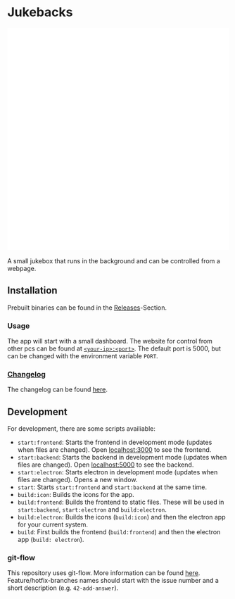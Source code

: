 # Jukebacks

<p align="center">
    <img src="icon.png" alt="" width="512">
</p>

A small jukebox that runs in the background and can be controlled from a webpage.

## Installation

Prebuilt binaries can be found in the [Releases](https://github.com/FloezeTv/Jukebacks/releases)-Section.

### Usage

The app will start with a small dashboard.
The website for control from other pcs can be found at [`<your-ip>:<port>`](http://localhost:5000).
The default port is 5000, but can be changed with the environment variable `PORT`.

### [Changelog](CHANGELOG.md)

The changelog can be found [here](CHANGELOG.md).

## Development

For development, there are some scripts availiable:

- `start:frontend`: Starts the frontend in development mode (updates when files are changed). Open [localhost:3000](http://localhost:3000) to see the frontend.
- `start:backend`: Starts the backend in development mode (updates when files are changed). Open [localhost:5000](http://localhost:5000) to see the backend.
- `start:electron`: Starts electron in development mode (updates when files are changed). Opens a new window.
- `start`: Starts `start:frontend` and `start:backend` at the same time.
- `build:icon`: Builds the icons for the app.
- `build:frontend`: Builds the frontend to static files. These will be used in `start:backend`, `start:electron` and `build:electron`.
- `build:electron`: Builds the icons (`build:icon`) and then the electron app for your current system.
- `build`: First builds the frontend (`build:frontend`) and then the electron app (`build: electron`).

### git-flow

This repository uses git-flow.
More information can be found [here](https://nvie.com/posts/a-successful-git-branching-model/).  
Feature/hotfix-branches names should start with the issue number and a short description (e.g. `42-add-answer`).